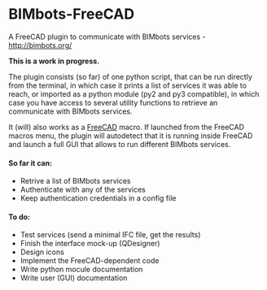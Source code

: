 # BIMbots-FreeCAD

A FreeCAD plugin to communicate with BIMbots services - http://bimbots.org/

**This is a work in progress.**

The plugin consists (so far) of one python script, that can be run directly from the terminal, in which case it prints a list of services it was able to reach, or imported as a python module (py2 and py3 compatible), in which case you have access to several utility functions to retrieve an communicate with BIMbots services.

It (will) also works as a [FreeCAD](http://www.freecadweb.org) macro. If launched from the FreeCAD macros menu, the plugin will autodetect that it is running inside FreeCAD and launch a full GUI that allows to run different BIMbots services.

#### So far it can:

* Retrive a list of BIMbots services
* Authenticate with any of the services
* Keep authentication credentials in a config file

#### To do:

* Test services (send a minimal IFC file, get the results)
* Finish the interface mock-up (QDesigner)
* Design icons
* Implement the FreeCAD-dependent code
* Write python mocule documentation
* Write user (GUI) documentation

